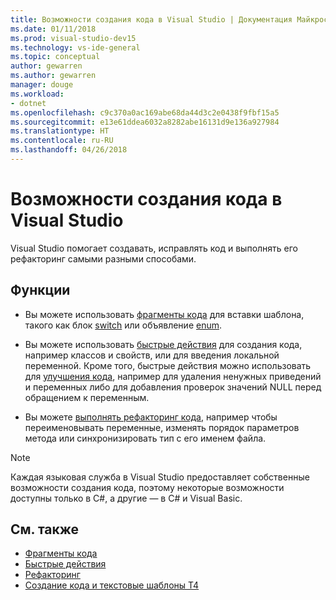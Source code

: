 ```yaml
---
title: Возможности создания кода в Visual Studio | Документация Майкрософт
ms.date: 01/11/2018
ms.prod: visual-studio-dev15
ms.technology: vs-ide-general
ms.topic: conceptual
author: gewarren
ms.author: gewarren
manager: douge
ms.workload:
- dotnet
ms.openlocfilehash: c9c370a0ac169abe68da44d3c2e0438f9fbf15a5
ms.sourcegitcommit: e13e61ddea6032a8282abe16131d9e136a927984
ms.translationtype: HT
ms.contentlocale: ru-RU
ms.lasthandoff: 04/26/2018
---
```

# <a name="code-generation-features-in-visual-studio"></a>Возможности создания кода в Visual Studio

Visual Studio помогает создавать, исправлять код и выполнять его рефакторинг самыми разными способами.

## <a name="features"></a>Функции

- Вы можете использовать [фрагменты кода](../ide/code-snippets.md) для вставки шаблона, такого как блок [switch](/dotnet/csharp/language-reference/keywords/switch) или объявление [enum](/dotnet/csharp/language-reference/keywords/enum).

- Вы можете использовать [быстрые действия](../ide/quick-actions.md) для создания кода, например классов и свойств, или для введения локальной переменной. Кроме того, быстрые действия можно использовать для [улучшения кода](../ide/common-quick-actions.md), например для удаления ненужных приведений и переменных либо для добавления проверок значений NULL перед обращением к переменным.

- Вы можете [выполнять рефакторинг кода](../ide/refactoring-in-visual-studio.md), например чтобы переименовывать переменные, изменять порядок параметров метода или синхронизировать тип с его именем файла.

> [!NOTE]
> Каждая языковая служба в Visual Studio предоставляет собственные возможности создания кода, поэтому некоторые возможности доступны только в C#, а другие — в C# и Visual Basic.

## <a name="see-also"></a>См. также

- [Фрагменты кода](../ide/code-snippets.md)
- [Быстрые действия](../ide/quick-actions.md)
- [Рефакторинг](../ide/refactoring-in-visual-studio.md)
- [Создание кода и текстовые шаблоны T4](../modeling/code-generation-and-t4-text-templates.md)